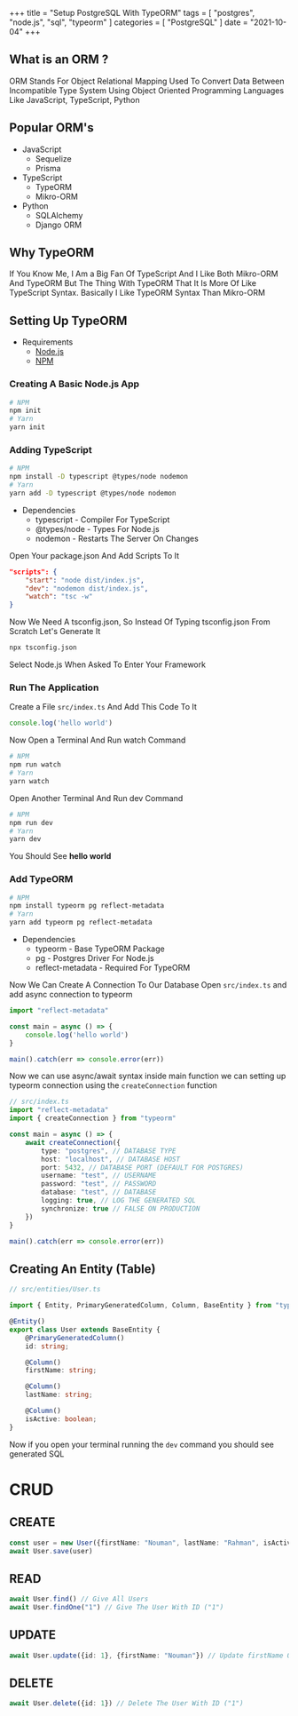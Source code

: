 +++
title = "Setup PostgreSQL With TypeORM"
tags = [
  "postgres",
  "node.js",
  "sql",
  "typeorm"
]
categories = [
  "PostgreSQL"
]
date = "2021-10-04"
+++
## What is an ORM ?
ORM Stands For Object Relational Mapping Used To Convert Data Between Incompatible Type System Using Object Oriented Programming Languages Like JavaScript, TypeScript, Python
## Popular ORM's
* JavaScript
    - Sequelize
    - Prisma
* TypeScript
    - TypeORM
    - Mikro-ORM
* Python
    - SQLAlchemy
    - Django ORM

## Why TypeORM
If You Know Me, I Am a Big Fan Of TypeScript And I Like Both Mikro-ORM And TypeORM But The Thing With TypeORM That It Is More Of Like TypeScript Syntax. Basically I Like TypeORM Syntax Than Mikro-ORM

## Setting Up TypeORM
* Requirements
    - [Node.js](https://nodejs.org)
    - [NPM](https://npmjs.com)

### Creating A Basic Node.js App
```bash
# NPM
npm init
# Yarn
yarn init
```
### Adding TypeScript
```bash
# NPM
npm install -D typescript @types/node nodemon
# Yarn
yarn add -D typescript @types/node nodemon
```
* Dependencies
    - typescript - Compiler For TypeScript
    - @types/node - Types For Node.js
    - nodemon - Restarts The Server On Changes
    
Open Your package.json And Add Scripts To It
```json
"scripts": {
    "start": "node dist/index.js",
    "dev": "nodemon dist/index.js",
    "watch": "tsc -w"
}
```
Now We Need A tsconfig.json, So Instead Of Typing tsconfig.json From Scratch Let's Generate It
```bash
npx tsconfig.json
```
Select Node.js When Asked To Enter Your Framework

### Run The Application
Create a File `src/index.ts` And Add This Code To It
```ts
console.log('hello world')
```
Now Open a Terminal And Run watch Command
```bash
# NPM
npm run watch
# Yarn
yarn watch
```
Open Another Terminal And Run dev Command
```bash
# NPM
npm run dev
# Yarn
yarn dev
```
You Should See **hello world**
### Add TypeORM 
```bash
# NPM
npm install typeorm pg reflect-metadata
# Yarn
yarn add typeorm pg reflect-metadata
```
* Dependencies
    - typeorm - Base TypeORM Package
    - pg - Postgres Driver For Node.js
    - reflect-metadata - Required For TypeORM

Now We Can Create A Connection To Our Database
Open `src/index.ts` and add async connection to typeorm
```ts
import "reflect-metadata"

const main = async () => {
    console.log('hello world')
}

main().catch(err => console.error(err))
```
Now we can use async/await syntax inside main function
we can setting up typeorm connection using the `createConnection` function

```ts
// src/index.ts
import "reflect-metadata"
import { createConnection } from "typeorm"

const main = async () => {
    await createConnection({
        type: "postgres", // DATABASE TYPE
        host: "localhost", // DATABASE HOST
        port: 5432, // DATABASE PORT (DEFAULT FOR POSTGRES)
        username: "test", // USERNAME
        password: "test", // PASSWORD
        database: "test", // DATABASE
        logging: true, // LOG THE GENERATED SQL
        synchronize: true // FALSE ON PRODUCTION
    })
}

main().catch(err => console.error(err))
```

## Creating An Entity (Table)

```ts
// src/entities/User.ts

import { Entity, PrimaryGeneratedColumn, Column, BaseEntity } from "typeorm";

@Entity()
export class User extends BaseEntity {
    @PrimaryGeneratedColumn()
    id: string;

    @Column()
    firstName: string;

    @Column()
    lastName: string;

    @Column()
    isActive: boolean;
}
```

Now if you open your terminal running the `dev` command you should see generated SQL

# CRUD
## CREATE
```ts
const user = new User({firstName: "Nouman", lastName: "Rahman", isActive: true});
await User.save(user)
```
## READ
```ts
await User.find() // Give All Users
await User.findOne("1") // Give The User With ID ("1")
```
## UPDATE
```ts
await User.update({id: 1}, {firstName: "Nouman"}) // Update firstName Of The User With ID ("1")
```
## DELETE
```ts
await User.delete({id: 1}) // Delete The User With ID ("1")
```

